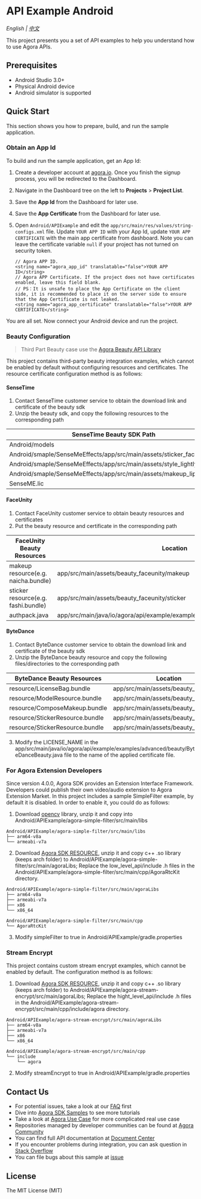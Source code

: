 # API Example Android

*English | [中文](README.zh.md)*

This project presents you a set of API examples to help you understand how to use Agora APIs.

## Prerequisites

- Android Studio 3.0+
- Physical Android device
- Android simulator is supported

## Quick Start

This section shows you how to prepare, build, and run the sample application.

### Obtain an App Id

To build and run the sample application, get an App Id:

1. Create a developer account at [agora.io](https://dashboard.agora.io/signin/). Once you finish the signup process, you will be redirected to the Dashboard.
2. Navigate in the Dashboard tree on the left to **Projects** > **Project List**.
3. Save the **App Id** from the Dashboard for later use.
4. Save the **App Certificate** from the Dashboard for later use.

5. Open `Android/APIExample` and edit the `app/src/main/res/values/string-configs.xml` file. Update `YOUR APP ID` with your App Id, update `YOUR APP CERTIFICATE` with the main app certificate from dashboard. Note you can leave the certificate variable `null` if your project has not turned on security token.

    ```
    // Agora APP ID.
    <string name="agora_app_id" translatable="false">YOUR APP ID</string>
    // Agora APP Certificate. If the project does not have certificates enabled, leave this field blank.
    // PS：It is unsafe to place the App Certificate on the client side, it is recommended to place it on the server side to ensure that the App Certificate is not leaked.
    <string name="agora_app_certificate" translatable="false">YOUR APP CERTIFICATE</string>
    ```

You are all set. Now connect your Android device and run the project.

### Beauty Configuration

> Third Part Beauty case use
> the [Agora Beauty API Library](https://github.com/AgoraIO-Community/BeautyAPI)

This project contains third-party beauty integration examples, which cannot be enabled by default
without configuring resources and certificates. The resource certificate configuration method is as
follows:

#### SenseTime

1. Contact SenseTime customer service to obtain the download link and certificate of the beauty sdk
2. Unzip the beauty sdk, and copy the following resources to the corresponding path

| SenseTime Beauty SDK Path                                            | Location                                                 |
|----------------------------------------------------------------------|----------------------------------------------------------|
| Android/models                                                       | app/src/main/assets/beauty_sensetime/models              |
| Android/smaple/SenseMeEffects/app/src/main/assets/sticker_face_shape | app/src/main/assets/beauty_sensetime/sticker_face_shape  |
| Android/smaple/SenseMeEffects/app/src/main/assets/style_lightly      | app/src/main/assets/beauty_sensetime/style_lightly       |
| Android/smaple/SenseMeEffects/app/src/main/assets/makeup_lip         | app/src/main/assets/beauty_sensetime/makeup_lip          |
| SenseME.lic                                                          | app/src/main/assets/beauty_sensetime/license/SenseME.lic |

#### FaceUnity

1. Contact FaceUnity customer service to obtain beauty resources and certificates
2. Put the beauty resource and certificate in the corresponding path

| FaceUnity Beauty Resources          | Location                                                                       |
|-------------------------------------|--------------------------------------------------------------------------------|
| makeup resource(e.g. naicha.bundle) | app/src/main/assets/beauty_faceunity/makeup                                    |
| sticker resource(e.g. fashi.bundle) | app/src/main/assets/beauty_faceunity/sticker                                   |
| authpack.java                       | app/src/main/java/io/agora/api/example/examples/advanced/beauty/authpack.java  |

#### ByteDance

1. Contact ByteDance customer service to obtain the download link and certificate of the beauty sdk
2. Unzip the ByteDance beauty resource and copy the following files/directories to the corresponding path

| ByteDance Beauty Resources      | Location                             |
|---------------------------------|--------------------------------------|
| resource/LicenseBag.bundle      | app/src/main/assets/beauty_bytedance |
| resource/ModelResource.bundle   | app/src/main/assets/beauty_bytedance |
| resource/ComposeMakeup.bundle   | app/src/main/assets/beauty_bytedance |
| resource/StickerResource.bundle | app/src/main/assets/beauty_bytedance |
| resource/StickerResource.bundle | app/src/main/assets/beauty_bytedance |

3. Modify the LICENSE_NAME in the app/src/main/java/io/agora/api/example/examples/advanced/beauty/ByteDanceBeauty.java file to the name of the applied certificate file.


### For Agora Extension Developers

Since version 4.0.0, Agora SDK provides an Extension Interface Framework. Developers could publish their own video/audio extension to Agora Extension Market. In this project includes a sample SimpleFilter example, by default it is disabled.
In order to enable it, you could do as follows:

1. Download [opencv](https://agora-adc-artifacts.s3.cn-north-1.amazonaws.com.cn/androidLibs/opencv4.zip) library, unzip it and copy into Android/APIExample/agora-simple-filter/src/main/libs
```text
Android/APIExample/agora-simple-filter/src/main/libs
├── arm64-v8a
└── armeabi-v7a
```
2. Download [Agora SDK RESOURCE](https://docs.agora.io/en/sdks?platform=android), unzip it and copy c++ .so library (keeps arch folder) to Android/APIExample/agora-simple-filter/src/main/agoraLibs; Replace the low_level_api/include .h files in the Android/APIExample/agora-simple-filter/src/main/cpp/AgoraRtcKit directory.

```text
Android/APIExample/agora-simple-filter/src/main/agoraLibs
├── arm64-v8a
├── armeabi-v7a
├── x86
└── x86_64
```
```text
Android/APIExample/agora-simple-filter/src/main/cpp
└── AgoraRtcKit
```

3. Modify simpleFilter to true in Android/APIExample/gradle.properties

### Stream Encrypt

This project contains custom stream encrypt examples, which cannot be enabled by default. 
The configuration method is as follows:

1. Download [Agora SDK RESOURCE](https://docs.agora.io/en/sdks?platform=android), unzip it and copy c++ .so library (keeps arch folder) to Android/APIExample/agora-stream-encrypt/src/main/agoraLibs; Replace the hight_level_api/include .h files in the Android/APIExample/agora-stream-encrypt/src/main/cpp/include/agora directory.

```text
Android/APIExample/agora-stream-encrypt/src/main/agoraLibs
├── arm64-v8a
├── armeabi-v7a
├── x86
└── x86_64
```
```text
Android/APIExample/agora-stream-encrypt/src/main/cpp
└── include
    └── agora
```

2. Modify streamEncrypt to true in Android/APIExample/gradle.properties


## Contact Us

- For potential issues, take a look at our [FAQ](https://docs.agora.io/en/faq) first
- Dive into [Agora SDK Samples](https://github.com/AgoraIO) to see more tutorials
- Take a look at [Agora Use Case](https://github.com/AgoraIO-usecase) for more complicated real use case
- Repositories managed by developer communities can be found at [Agora Community](https://github.com/AgoraIO-Community)
- You can find full API documentation at [Document Center](https://docs.agora.io/en/)
- If you encounter problems during integration, you can ask question in [Stack Overflow](https://stackoverflow.com/questions/tagged/agora.io)
- You can file bugs about this sample at [issue](https://github.com/AgoraIO/API-Examples/issues)

## License

The MIT License (MIT)
